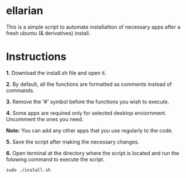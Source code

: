 # ellarian
This is a simple script to automate installaltion of necessary apps after a fresh ubuntu (& derivatives) install.  

# Instructions
**1.** Download the install.sh file and open it. 

**2.** By default, all the functions are formatted as comments instead of commands. 

**3.** Remove the '#' symbol before the functions you wish to execute. 

**4.** Some apps are required only for selected desktop enviornment. Uncomment the ones you need.

**Note:** You can add any other apps that you use regularly to the code. 

**5.** Save the script after making the necessary changes. 

**6.** Open terminal at the directory where the script is located and run the folowing command to execute the script. 

```
sudo ./install.sh
```
